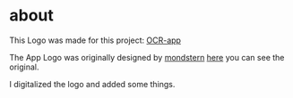 # about
This Logo was made for this project: [OCR-app](https://github.com/SubhamTyagi/android-ocr)

The App Logo was originally designed by [mondstern](https://github.com/mondlicht-und-sterne)
[here](https://github.com/SubhamTyagi/android-ocr/issues/1#issuecomment-605644651) you can see the original.

I digitalized the logo and added some things. 

